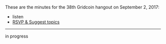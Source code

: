 These are the minutes for the 38th Gridcoin hangout on September 2, 2017:
* listen
* [RSVP & Suggest topics](https://steemit.com/gridcoin/@cm-steem/gridcoin-community-hangout-038)


***

in progress
